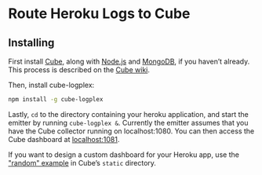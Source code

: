 # Route Heroku Logs to Cube

## Installing

First install [Cube](http://square.github.io/cube), along with [Node.js](http://nodejs.org) and [MongoDB](http://mongodb.org), if you haven’t already. This process is described on the [Cube wiki](https://github.com/square/cube/wiki).

Then, install cube-logplex:

```bash
npm install -g cube-logplex
```

Lastly, `cd` to the directory containing your heroku application, and start the emitter by running `cube-logplex &`. Currently the emitter assumes that you have the Cube collector running on localhost:1080. You can then access the Cube dashboard at [localhost:1081](http://localhost:1081).

If you want to design a custom dashboard for your Heroku app, use the ["random" example](https://github.com/square/cube/blob/master/static/random/index.html) in Cube’s `static` directory.
